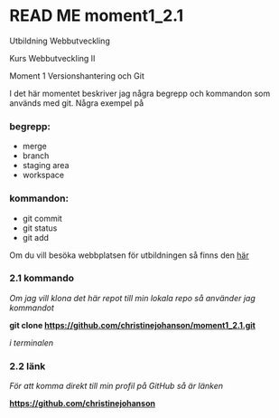 # READ ME moment1_2.1
Utbildning Webbutveckling

Kurs Webbutveckling II

Moment 1 Versionshantering och Git

I det här momentet beskriver jag några begrepp och kommandon som används med git. Några exempel på 
### begrepp:
* merge
* branch 
* staging area
* workspace

### kommandon:
* git commit
* git status
* git add

Om du vill besöka webbplatsen för utbildningen så finns den [här](https://webbutveckling.miun.se/)

### 2.1 kommando
*Om jag vill klona det här repot till min lokala repo så använder jag kommandot*

**git clone https://github.com/christinejohanson/moment1_2.1.git**

*i terminalen*
### 2.2 länk
*För att komma direkt till min profil på GitHub så är länken*

**https://github.com/christinejohanson**
